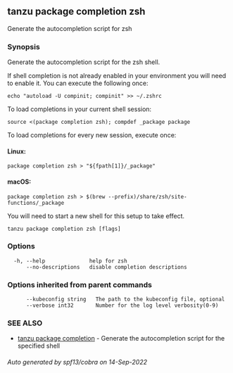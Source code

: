 ## tanzu package completion zsh

Generate the autocompletion script for zsh

### Synopsis

Generate the autocompletion script for the zsh shell.

If shell completion is not already enabled in your environment you will need
to enable it.  You can execute the following once:

	echo "autoload -U compinit; compinit" >> ~/.zshrc

To load completions in your current shell session:

	source <(package completion zsh); compdef _package package

To load completions for every new session, execute once:

#### Linux:

	package completion zsh > "${fpath[1]}/_package"

#### macOS:

	package completion zsh > $(brew --prefix)/share/zsh/site-functions/_package

You will need to start a new shell for this setup to take effect.


```
tanzu package completion zsh [flags]
```

### Options

```
  -h, --help              help for zsh
      --no-descriptions   disable completion descriptions
```

### Options inherited from parent commands

```
      --kubeconfig string   The path to the kubeconfig file, optional
      --verbose int32       Number for the log level verbosity(0-9)
```

### SEE ALSO

* [tanzu package completion](tanzu_package_completion.md)	 - Generate the autocompletion script for the specified shell

###### Auto generated by spf13/cobra on 14-Sep-2022
